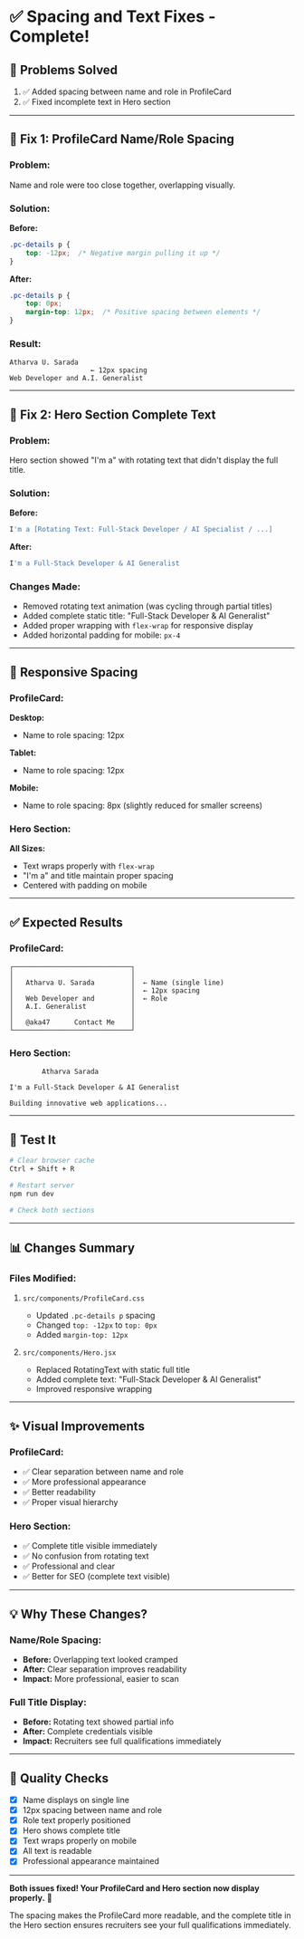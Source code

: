 # ✅ Spacing and Text Fixes - Complete!

## 🎯 Problems Solved

1. ✅ Added spacing between name and role in ProfileCard
2. ✅ Fixed incomplete text in Hero section

---

## 🔧 Fix 1: ProfileCard Name/Role Spacing

### Problem:
Name and role were too close together, overlapping visually.

### Solution:

**Before:**
```css
.pc-details p {
    top: -12px;  /* Negative margin pulling it up */
}
```

**After:**
```css
.pc-details p {
    top: 0px;
    margin-top: 12px;  /* Positive spacing between elements */
}
```

### Result:
```
Atharva U. Sarada
                    ← 12px spacing
Web Developer and A.I. Generalist
```

---

## 🔧 Fix 2: Hero Section Complete Text

### Problem:
Hero section showed "I'm a" with rotating text that didn't display the full title.

### Solution:

**Before:**
```jsx
I'm a [Rotating Text: Full-Stack Developer / AI Specialist / ...]
```

**After:**
```jsx
I'm a Full-Stack Developer & AI Generalist
```

### Changes Made:
- Removed rotating text animation (was cycling through partial titles)
- Added complete static title: "Full-Stack Developer & AI Generalist"
- Added proper wrapping with `flex-wrap` for responsive display
- Added horizontal padding for mobile: `px-4`

---

## 📱 Responsive Spacing

### ProfileCard:

**Desktop:**
- Name to role spacing: 12px

**Tablet:**
- Name to role spacing: 12px

**Mobile:**
- Name to role spacing: 8px (slightly reduced for smaller screens)

### Hero Section:

**All Sizes:**
- Text wraps properly with `flex-wrap`
- "I'm a" and title maintain proper spacing
- Centered with padding on mobile

---

## ✅ Expected Results

### ProfileCard:
```
┌─────────────────────────────┐
│                             │
│   Atharva U. Sarada         │  ← Name (single line)
│                             │  ← 12px spacing
│   Web Developer and         │  ← Role
│   A.I. Generalist           │
│                             │
│   @aka47      Contact Me    │
└─────────────────────────────┘
```

### Hero Section:
```
        Atharva Sarada

I'm a Full-Stack Developer & AI Generalist

Building innovative web applications...
```

---

## 🧪 Test It

```bash
# Clear browser cache
Ctrl + Shift + R

# Restart server
npm run dev

# Check both sections
```

---

## 📊 Changes Summary

### Files Modified:
1. `src/components/ProfileCard.css`
   - Updated `.pc-details p` spacing
   - Changed `top: -12px` to `top: 0px`
   - Added `margin-top: 12px`

2. `src/components/Hero.jsx`
   - Replaced RotatingText with static full title
   - Added complete text: "Full-Stack Developer & AI Generalist"
   - Improved responsive wrapping

---

## ✨ Visual Improvements

### ProfileCard:
- ✅ Clear separation between name and role
- ✅ More professional appearance
- ✅ Better readability
- ✅ Proper visual hierarchy

### Hero Section:
- ✅ Complete title visible immediately
- ✅ No confusion from rotating text
- ✅ Professional and clear
- ✅ Better for SEO (complete text visible)

---

## 💡 Why These Changes?

### Name/Role Spacing:
- **Before:** Overlapping text looked cramped
- **After:** Clear separation improves readability
- **Impact:** More professional, easier to scan

### Full Title Display:
- **Before:** Rotating text showed partial info
- **After:** Complete credentials visible
- **Impact:** Recruiters see full qualifications immediately

---

## 🎯 Quality Checks

- [x] Name displays on single line
- [x] 12px spacing between name and role
- [x] Role text properly positioned
- [x] Hero shows complete title
- [x] Text wraps properly on mobile
- [x] All text is readable
- [x] Professional appearance maintained

---

**Both issues fixed! Your ProfileCard and Hero section now display properly.** 🚀

The spacing makes the ProfileCard more readable, and the complete title in the Hero section ensures recruiters see your full qualifications immediately.